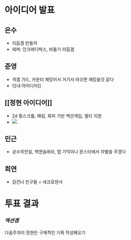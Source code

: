 # 아이디어 발표
## 은수
- 리듬겜 만들자
- 레퍼: 인크레디박스, 비둘기 리듬겜
## 준영
- 격겜 가드, 카운터 재밌어서 거기서 따오면 재밌을것 같다
- ![[내 아이디어]]
## [[정현 아이디어]]
- 2d 횡스크롤, 패링, 회피 기반 액션게임, 멀티 지원
- ![](https://youtu.be/YvPc-GOVSkQ)
## 민근
- 궁수의전설, 핵앤슬래쉬, 맵 기믹이나 몬스터에서 차별을 주겠다
## 희연
- 길건너 친구들 + 네크로댄서
# 투표 결과
### _**액션겜**_

다음주까지 정현은 구체적인 기획 작성해오기